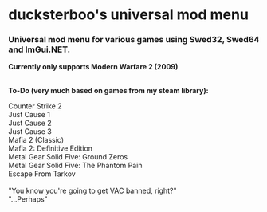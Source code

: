 # ducksterboo's universal mod menu
### Universal mod menu for various games using Swed32, Swed64 and ImGui.NET.
**Currently only supports Modern Warfare 2 (2009)**
<br>
<br>

**To-Do (very much based on games from my steam library):**

Counter Strike 2<br>
Just Cause 1<br>
Just Cause 2<br>
Just Cause 3<br>
Mafia 2 (Classic)<br>
Mafia 2: Definitive Edition<br>
Metal Gear Solid Five: Ground Zeros<br>
Metal Gear Solid Five: The Phantom Pain<br>
Escape From Tarkov<br>
<br>
"You know you're going to get VAC banned, right?" <br>
"...Perhaps"
